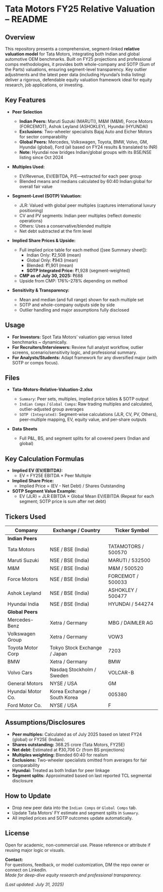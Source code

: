 # Tata Motors FY25 Relative Valuation – README

## Overview

This repository presents a comprehensive, segment-linked **relative valuation model** for Tata Motors, integrating both Indian and global automotive OEM benchmarks. Built on FY25 projections and professional comps methodologies, it provides both whole-company and SOTP (Sum of the Parts) valuations, ensuring segment-level transparency. Key outlier adjustments and the latest peer data (including Hyundai’s India listing) deliver a rigorous, defendable equity valuation framework ideal for equity research, job applications, or investing.

## Key Features

- **Peer Selection**
  - **Indian Peers:** Maruti Suzuki (MARUTI), M&M (M&M), Force Motors (FORCEMOT), Ashok Leyland (ASHOKLEY), Hyundai (HYUNDAI)
  - **Exclusions**: Two-wheeler specialists Bajaj Auto and Eicher Motors for sector comparability
  - **Global Peers:** Mercedes, Volkswagen, Toyota, BMW, Volvo, GM, Hyundai (global), Ford (all based on FY24 results & translated to INR)
  - **Note:** Hyundai now bridges Indian/global groups with its BSE/NSE listing since Oct 2024

- **Multiples Used:**
  - EV/Revenue, EV/EBITDA, P/E—extracted for each peer group
  - Blended means and medians calculated by 60:40 Indian:global for overall fair value

- **Segment-Level (SOTP) Valuation:**
  - JLR: Valued with global peer multiples (captures international luxury positioning)
  - CV and PV segments: Indian peer multiples (reflect domestic operations)
  - Others: Uses a conservative/blended multiple
  - Net debt subtracted at the firm level

- **Implied Share Prices & Upside:**
  - Full implied price table for each method ([see Summary sheet]):
    - Indian Only: ₹2,508 (mean)
    - Global Only: ₹943 (mean)
    - Blended: ₹1,901 (mean)
    - **SOTP Integrated Price:** ₹1,928 (segment-weighted)
  - **CMP as of July 30, 2025:** ₹688
  - Upside from CMP: 176%–278% depending on method

- **Sensitivity & Transparency:**
  - Mean and median (and full range) shown for each multiple set
  - SOTP and whole-company outputs side by side
  - Outlier handling and major assumptions fully disclosed

## Usage

- **For Investors:** Spot Tata Motors’ valuation gap versus listed benchmarks ~ dynamically.
- **For Recruiters/Interviewers:** Review full analyst workflow, outlier screens, scenario/sensitivity logic, and professional summary.
- **For Analysts/Students:** Adapt framework for any diversified major (with SOTP or comps focus).

## Files

- **Tata-Motors-Relative-Valuation-2.xlsx**
  - `Summary`: Peer sets, multiples, implied price tables & SOTP output
  - `Indian Comps` / `Global Comps`: Raw trading multiples and calculated, outlier-adjusted group averages
  - `SOTP (Integrated)`: Segment-wise calculations (JLR, CV, PV, Others), peer-multiple mapping, EV, equity value, and per-share outputs

- **Data Sheets**
  - Full P&L, BS, and segment splits for all covered peers (Indian and global)

## Key Calculation Formulas

- **Implied EV (EV/EBITDA):**
   - EV = FY25E EBITDA × Peer Multiple
- **Implied Share Price:**
   - Implied Price = (EV - Net Debt) / Shares Outstanding
- **SOTP Segment Value Example:**
   - EV (JLR) = JLR EBITDA × Global Mean EV/EBITDA
(Repeat for each segment; SOTP price is sum after net debt)

## Tickers Used

| Company           | Exchange / Country            | Ticker Symbol          |
|-------------------|------------------------------|------------------------|
| **Indian Peers**  |                              |                        |
| Tata Motors       | NSE / BSE (India)            | TATAMOTORS / 500570    |
| Maruti Suzuki     | NSE / BSE (India)            | MARUTI / 532500        |
| M&M               | NSE / BSE (India)            | M&M / 500520           |
| Force Motors      | NSE / BSE (India)            | FORCEMOT / 500033      |
| Ashok Leyland     | NSE / BSE (India)            | ASHOKLEY / 500477      |
| Hyundai India     | NSE / BSE (India)            | HYUNDAI / 544274       |
| **Global Peers**   |                              |                        |
| Mercedes-Benz     | Xetra / Germany               | MBG / DAIMLER AG       |
| Volkswagen Group  | Xetra / Germany               | VOW3                   |
| Toyota Motor Corp | Tokyo Stock Exchange / Japan | 7203                   |
| BMW               | Xetra / Germany               | BMW                    |
| Volvo Cars        | Nasdaq Stockholm / Sweden     | VOLCAR-B               |
| General Motors    | NYSE / USA                   | GM                     |
| Hyundai Motor Co. | Korea Exchange / South Korea | 005380                 |
| Ford Motor Co.    | NYSE / USA                   | F                      |


## Assumptions/Disclosures

- **Peer multiples:** Calculated as of July 2025 based on latest FY24 (global) or FY25E (Indian).
- **Shares outstanding:** 368.25 crore (Tata Motors, FY25E)
- **Net debt:** Estimated at ₹30,706 Cr (from BS projections)
- **Multiples weighting:** Blended 60:40 for realism
- **Exclusions:** Two-wheeler specialists omitted from averages for fair comparability
- **Hyundai:** Treated as both Indian for peer linkage
- **Segment splits:** Approximated based on last reported TCL segmental disclosure

## How to Update

- Drop new peer data into the `Indian Comps` or `Global Comps` tab.
- Update Tata Motors’ FY estimate and segment splits in `Summary`.
- All implied prices and SOTP outcomes update automatically.

## License

Open for academic, non-commercial use. Please reference or attribute if reusing major logic or visuals.

**Contact:**  
For questions, feedback, or model customization, DM the repo owner or connect on LinkedIn.  
*Made for deep-dive equity research and professional transparency.*

*(Last updated: July 31, 2025)*


